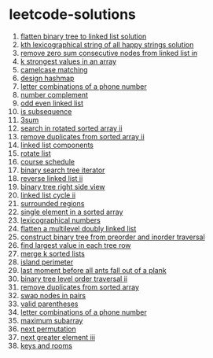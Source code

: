 # **leetcode-solutions**

1. [flatten binary tree to linked list solution](https://leetcode.com/problems/flatten-binary-tree-to-linked-list/discuss/681774/python3-solution-using-postorder-traversal-o1-space-complexity)
2. [kth lexicographical string of all happy strings solution](https://leetcode.com/problems/the-k-th-lexicographical-string-of-all-happy-strings-of-length-n/discuss/676440/python3-on-solution-using-math-with-clear-explanation)
3. [remove zero sum consecutive nodes from linked list in](https://leetcode.com/problems/remove-zero-sum-consecutive-nodes-from-linked-list/discuss/675308/python3-simple-solution)
4. [k strongest values in an array](https://leetcode.com/problems/the-k-strongest-values-in-an-array/discuss/674710/python3-solution-beats-100-of-submissions)
5. [camelcase matching](https://leetcode.com/problems/camelcase-matching/discuss/673354/simple-solution-in-python3-olenquerieslenpattern)
6. [design hashmap](https://leetcode.com/problems/design-hashmap/discuss/452263/python3-simple-solution-put-o1-get-o1-remove-o1)
7. [letter combinations of a phone number](https://leetcode.com/problems/letter-combinations-of-a-phone-number/discuss/466119/python3-solution-using-backtracking)
8. [number complement](https://leetcode.com/problems/number-complement/discuss/450983/python3) </br>
9. [odd even linked list](https://leetcode.com/problems/odd-even-linked-list/discuss/670962/python3-simple-solution-in-on) </br>
10. [is subsequence](https://leetcode.com/problems/is-subsequence/discuss/450936/python3-on) </br>
11. [3sum](https://leetcode.com/problems/3sum/discuss/509304/Python3-0(n2)-solution) </br>
12. [search in rotated sorted array ii](https://leetcode.com/problems/search-in-rotated-sorted-array-ii/discuss/509530/Python3-Solution-O(n)-in-worst-case) </br>
13. [remove duplicates from sorted array ii](https://leetcode.com/problems/remove-duplicates-from-sorted-array-ii/discuss/509355/python3-on-time-on-space) </br>
14. [linked list components](https://leetcode.com/problems/linked-list-components/discuss/672843/python3-simple-and-straightforward-on-soluiton) </br>
15. [rotate list](https://leetcode.com/problems/rotate-list/discuss/509348/python3-on-time) </br>
16. [course schedule](https://leetcode.com/problems/course-schedule/discuss/528682/Python3-solution-using-DFS-to-check-for-the-cycle-in-the-graph) </br>
17. [binary search tree iterator](https://leetcode.com/problems/binary-search-tree-iterator/discuss/512926/python3-solution-using-queue) </br>
18. [reverse linked list ii](https://leetcode.com/problems/reverse-linked-list-ii/discuss/509552/python3-solution-in-single-pass-and-o1-space) </br>
19. [binary tree right side view](https://leetcode.com/problems/binary-tree-right-side-view/discuss/512934/python3-solution) </br>
20. [linked list cycle ii](https://leetcode.com/problems/linked-list-cycle-ii/discuss/488739/Python3-two-pointer-approach) </br>
21. [surrounded regions](https://leetcodex.xyz/problems/surrounded-regions/discuss/526539/Python3-dfs-solution) </br>
22. [single element in a sorted array](https://leetcodex.xyz/problems/single-element-in-a-sorted-array/discuss/509638/Python3-using-xor) </br>
23. [lexicographical numbers](https://leetcode.com/problems/lexicographical-numbers/discuss/688372/Python3-solution-using-DFS)
24. [flatten a multilevel doubly linked list](https://leetcode.com/problems/flatten-a-multilevel-doubly-linked-list/discuss/695233/Python3-solution-using-recursion)
25. [construct binary tree from preorder and inorder traversal](https://leetcode.com/problems/construct-binary-tree-from-preorder-and-inorder-traversal/discuss/488780/Python3-recursive-approach)
26. [find largest value in each tree row](https://leetcode.com/problems/find-largest-value-in-each-tree-row/discuss/695348/Python3-preorder-traversal-solution)
27. [merge k sorted lists](https://leetcode.com/problems/merge-k-sorted-lists/discuss/703614/Python3-solution-using-heapq)
28. [island perimeter](https://leetcode.com/problems/island-perimeter/discuss/724078/Python3-solution-using-DFS)
29. [last moment before all ants fall out of a plank](https://leetcode.com/problems/last-moment-before-all-ants-fall-out-of-a-plank/discuss/724084/Python3-O(n)-simple-solution)
30. [binary tree level order traversal ii](https://leetcode.com/problems/binary-tree-level-order-traversal-ii/discuss/724091/Python3-solution-using-BFS)
31. [remove duplicates from sorted array](https://leetcode.com/problems/remove-duplicates-from-sorted-array/discuss/724098/Python3-O(n)time-and-O(1)space)
32. [swap nodes in pairs](https://leetcode.com/problems/swap-nodes-in-pairs/discuss/724100/Python3-O(n)-solution)
33. [valid parentheses](https://leetcode.com/problems/valid-parentheses/discuss/724103/Python3-solution-using-stack)
34. [letter combinations of a phone number](https://leetcode.com/problems/letter-combinations-of-a-phone-number/discuss/724106/Python3-solution-using-backtracking)
35. [maximum subarray](https://leetcode.com/problems/maximum-subarray/discuss/724115/Python3-solution-using-kadens)
36. [next permutation](https://leetcode.com/problems/next-permutation/discuss/724118/Python3-solution)
37. [next greater element iii](https://leetcode.com/problems/next-greater-element-iii/discuss/724120/Python3-solution-same-as-next-permutation)
38. [keys and rooms](https://leetcode.com/problems/keys-and-rooms/discuss/784454/Simple-Python3-DFS-solution)
